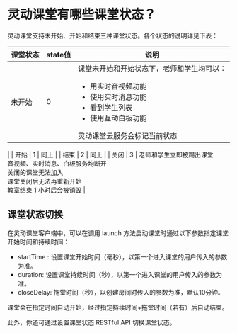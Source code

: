 # 灵动课堂有哪些课堂状态？

灵动课堂支持未开始、开始和结束三种课堂状态。各个状态的说明详见下表：

| 课堂状态  | state值 | 说明                                                                                                        |
|-------|--------|-----------------------------------------------------------------------------------------------------------|
| 未开始   | 0      | 课堂未开始和开始状态下，老师和学生均可以：<ul><li>用实时音视频功能</li><li>使用实时消息功能<li>看到学生列表</li><li>使用互动白板功能</li></ul>灵动课堂云服务会标记当前状态
|
| 开始   | 1      | 同上                                                                                  |
| 结束   | 2      | 同上                                                                                  |
| 关闭   | 3      | 老师和学生立即被踢出课堂<br/>音视频、实时消息、白板服务均断开<br/>关闭的课堂无法加入<br/>课堂关闭后无法再重新开始<br/>教室结束 1 小时后会被销毁 |

## 课堂状态切换

在灵动课堂客户端中，可以在调用 launch 方法启动课堂时通过以下参数指定课堂开始时间和持续时间：

<ul>
<li>  startTime : 设置课堂开始时间（毫秒），以第一个进入课堂的用户传入的参数为准。</li>
<li>duration: 设置课堂持续时间（秒），以第一个进入课堂的用户传入的参数为准。</li>
<li>closeDelay: 拖堂时间（秒），以创建房间时传入的参数为准，默认10分钟。</li>
</ul>

课堂会在指定时间自动开始，经过指定持续时间+拖堂时间（若有）后自动结束。

此外，你还可通过设置课堂状态 RESTful API 切换课堂状态。


